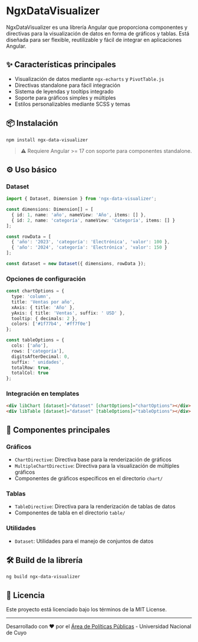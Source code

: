 # NgxDataVisualizer

NgxDataVisualizer es una librería Angular que proporciona componentes y directivas para la visualización de datos en forma de gráficos y tablas. Está diseñada para ser flexible, reutilizable y fácil de integrar en aplicaciones Angular.

## ✨ Características principales

- Visualización de datos mediante `ngx-echarts` y `PivotTable.js`
- Directivas standalone para fácil integración
- Sistema de leyendas y tooltips integrado
- Soporte para gráficos simples y múltiples
- Estilos personalizables mediante SCSS y temas

## 📦 Instalación

```bash
npm install ngx-data-visualizer
```

> ⚠️ Requiere Angular >= 17 con soporte para componentes standalone.

## ⚙️ Uso básico

### Dataset

```ts
import { Dataset, Dimension } from 'ngx-data-visualizer';

const dimensions: Dimension[] = [
  { id: 1, name: 'año', nameView: 'Año', items: [] },
  { id: 2, name: 'categoría', nameView: 'Categoría', items: [] }
];

const rowData = [
  { 'año': '2023', 'categoría': 'Electrónica', 'valor': 100 },
  { 'año': '2024', 'categoría': 'Electrónica', 'valor': 150 }
];

const dataset = new Dataset({ dimensions, rowData });
```

### Opciones de configuración

```ts
const chartOptions = {
  type: 'column',
  title: 'Ventas por año',
  xAxis: { title: 'Año' },
  yAxis: { title: 'Ventas', suffix: ' USD' },
  tooltip: { decimals: 2 },
  colors: ['#1f77b4', '#ff7f0e']
};
```

```ts
const tableOptions = {
  cols: ['año'],
  rows: ['categoría'],
  digitsAfterDecimal: 0,
  suffix: ' unidades',
  totalRow: true,
  totalCol: true
};
```

### Integración en templates

```html
<div libChart [dataset]="dataset" [chartOptions]="chartOptions"></div>
<div libTable [dataset]="dataset" [tableOptions]="tableOptions"></div>
```

## 🧩 Componentes principales

### Gráficos
- `ChartDirective`: Directiva base para la renderización de gráficos
- `MultipleChartDirective`: Directiva para la visualización de múltiples gráficos
- Componentes de gráficos específicos en el directorio `chart/`

### Tablas
- `TableDirective`: Directiva para la renderización de tablas de datos
- Componentes de tabla en el directorio `table/`

### Utilidades
- `Dataset`: Utilidades para el manejo de conjuntos de datos

## 🛠️ Build de la librería

```bash
ng build ngx-data-visualizer
```

## 📄 Licencia

Este proyecto está licenciado bajo los términos de la MIT License.

---

Desarrollado con ❤️ por el [Área de Políticas Públicas]([htts](https://www.uncuyo.edu.ar/politicaspublicas/)) - Universidad Nacional de Cuyo
